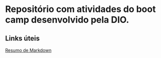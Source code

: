 # Repositório com atividades do boot camp desenvolvido pela DIO.

## Links úteis 

[Resumo de Markdown](https://www.markdownguide.org/cheat-sheet/)


